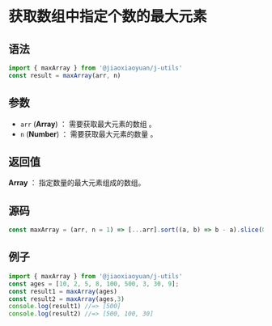 

# 获取数组中指定个数的最大元素

## 语法

```js
import { maxArray } from '@jiaoxiaoyuan/j-utils'
const result = maxArray(arr, n)
```

## 参数

- `arr` (**Array**) ： 需要获取最大元素的数组 。
- `n` (**Number**) ： 需要获取最大元素的数量 。

## 返回值

**Array** ： 指定数量的最大元素组成的数组。

## 源码

```js
const maxArray = (arr, n = 1) => [...arr].sort((a, b) => b - a).slice(0, n);
```

## 例子

```js
import { maxArray } from '@jiaoxiaoyuan/j-utils'
const ages = [10, 2, 5, 8, 100, 500, 3, 30, 9];
const result1 = maxArray(ages)
const result2 = maxArray(ages,3)
console.log(result1) //=> [500]
console.log(result2) //=> [500, 100, 30]
```